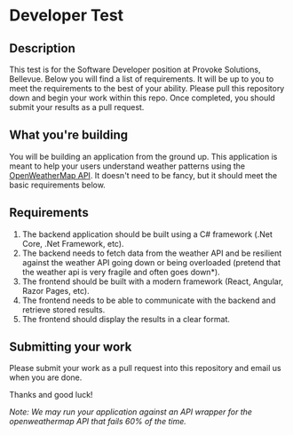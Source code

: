 # Developer Test

## Description
This test is for the Software Developer position at Provoke Solutions, Bellevue. Below you will find a list of requirements. It will be up to you to meet the requirements to the best of your ability. Please pull this repository down and begin your work within this repo. Once completed, you should submit your results as a pull request.

## What you're building
You will be building an application from the ground up. This application is meant to help your users understand weather patterns using the [OpenWeatherMap API](https://openweathermap.org/). It doesn't need to be fancy, but it should meet the basic requirements below. 

## Requirements
1) The backend application should be built using a C# framework (.Net Core, .Net Framework, etc).
1) The backend needs to fetch data from the weather API and be resilient against the weather API going down or being overloaded (pretend that the weather api is very fragile and often goes down*).
1) The frontend should be built with a modern framework (React, Angular, Razor Pages, etc).
1) The frontend needs to be able to communicate with the backend and retrieve stored results.
1) The frontend should display the results in a clear format.

## Submitting your work
Please submit your work as a pull request into this repository and email us when you are done.

Thanks and good luck!


*Note: We may run your application against an API wrapper for the openweathermap API that fails 60% of the time.*

